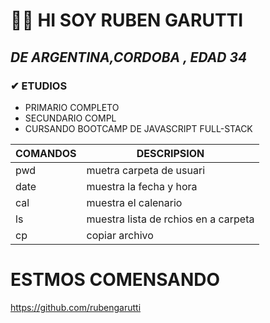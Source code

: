 # 🙋‍♂️ HI   SOY RUBEN GARUTTI

## *DE ARGENTINA,CORDOBA , EDAD 34*

### ✔ ETUDIOS
* PRIMARIO COMPLETO
* SECUNDARIO COMPL
* CURSANDO BOOTCAMP DE JAVASCRIPT FULL-STACK




| COMANDOS         |DESCRIPSION                           |
|----------------- | -----------------------------------  |
|pwd               | muetra carpeta de usuari             |
|date              |muestra la fecha y hora               |
|cal               |muestra el calenario                  |
|ls                | muestra lista de rchios en a carpeta |
|cp                |copiar archivo                        |

# ESTMOS COMENSANDO 

https://github.com/rubengarutti